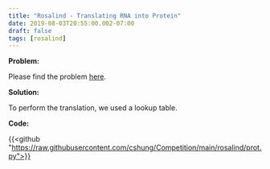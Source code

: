 ```yaml
---
title: "Rosalind - Translating RNA into Protein"
date: 2019-08-03T20:55:00.002-07:00
draft: false
tags: [rosalind]
---
```


**Problem:**

Please find the problem [here](http://rosalind.info/problems/prot/).

**Solution:**

To perform the translation, we used a lookup table.

**Code:**

{{<github "https://raw.githubusercontent.com/cshung/Competition/main/rosalind/prot.py">}}

